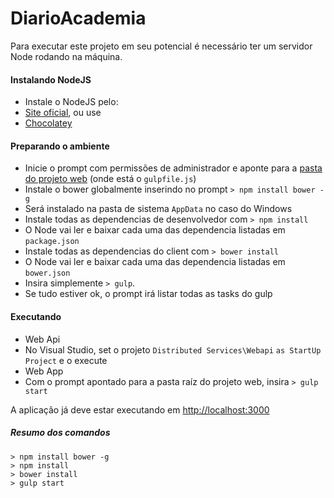 # DiarioAcademia

Para executar este projeto em seu potencial é necessário ter um servidor Node rodando na máquina.

#### Instalando NodeJS
* Instale o NodeJS pelo:
 * [Site oficial](https://nodejs.org/), ou use
 * [Chocolatey](https://chocolatey.org/)
 
#### Preparando o ambiente
* Inicie o prompt com permissões de administrador e aponte para a [pasta do projeto web](https://github.com/AlexandreRech/DiarioAcademia/tree/master/NDDigital.DiarioAcademia.Apresentacao.WebApp) (onde está o `gulpfile.js`)
* Instale o bower globalmente inserindo no prompt `> npm install bower -g`
 * Será instalado na pasta de sistema `AppData` no caso do Windows
* Instale todas as dependencias de desenvolvedor com `> npm install`
 * O Node vai ler e baixar cada uma das dependencia listadas em `package.json`
* Instale todas as dependencias do client com `> bower install`
 * O Node vai ler e baixar cada uma das dependencia listadas em `bower.json`
* Insira simplemente `> gulp`. 
 * Se tudo estiver ok, o prompt irá listar todas as tasks do gulp

#### Executando
* Web Api
 * No Visual Studio, set o projeto `Distributed Services\Webapi`  `as StartUp Project` e o execute
* Web App
 * Com o prompt apontado para a pasta raíz do projeto web, insira `> gulp start`
 
A aplicação já deve estar executando em  [http://localhost:3000](http://localhost:3000)


##### Resumo dos comandos
    > npm install bower -g
    > npm install
    > bower install
    > gulp start
